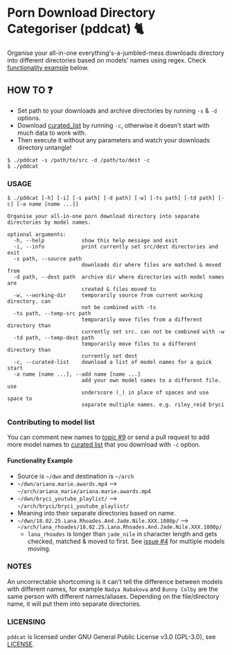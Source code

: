 # Porn Download Directory Categoriser (pddcat) 🐈
Organise your all-in-one everything's-a-jumbled-mess downloads directory into different directories based on models' names using regex. Check [functionality example](#functionality-example) below.

## HOW TO ❓
* Set path to your downloads and archive directories by running `-s` & `-d` options.
* Download [curated_list](db/curated_list.txt) by running `-c`, otherwise it doesn't start with much data to work with.
* Then execute it without any parameters and watch your downloads directory untangle!
```
$ ./pddcat -s /path/to/src -d /path/to/dest -c
$ ./pddcat
```

### USAGE
```
$ ./pddcat [-h] [-i] [-s path] [-d path] [-w] [-ts path] [-td path] [-c] [-a name [name ...]]

Organise your all-in-one porn download directory into separate directories by model names.

optional arguments:
  -h, --help            show this help message and exit
  -i, --info            print currently set src/dest directories and exit
  -s path, --source path
                        downloads dir where files are matched & moved from
  -d path, --dest path  archive dir where directories with model names are
                        created & files moved to
  -w, --working-dir     temporarily source from current working directory. can
                        not be combined with -ts
  -ts path, --temp-src path
                        temporarily move files from a different directory than
                        currently set src. can not be combined with -w
  -td path, --temp-dest path
                        temporarily move files to a different directory than
                        currently set dest
  -c, --curated-list    download a list of model names for a quick start
  -a name [name ...], --add name [name ...]
                        add your own model names to a different file. use
                        underscore (_) in place of spaces and use space to
                        separate multiple names. e.g. riley_reid bryci

```

### Contributing to model list
You can comment new names to [topic #9](https://github.com/kittenparry/pddcat/issues/9) or send a pull request to add more model names to [curated list](db/curated_list.txt) that you download with `-c` option.

#### Functionality Example
 * Source is `~/dwn` and destination is `~/arch`
 * `~/dwn/ariana.marie.awards.mp4` --> `~/arch/ariana_marie/ariana.marie.awards.mp4`
 * `~/dwn/bryci_youtube_playlist/` --> `~/arch/bryci/bryci_youtube_playlist/`
 * Meaning into their separate directories based on name.
 * `~/dwn/18.02.25.Lana.Rhoades.And.Jade.Nile.XXX.1080p/` --> `~/arch/lana_rhoades/18.02.25.Lana.Rhoades.And.Jade.Nile.XXX.1080p/`
   * `lana_rhoades` is longer than `jade_nile` in character length and gets checked, matched & moved to first. See [issue #4](https://github.com/kittenparry/pddcat/issues/4) for multiple models moving.

### NOTES
An uncorrectable shortcoming is it can't tell the difference between models with different names, for example `Nadya Nabakova` and `Bunny Colby` are the same person with different names/aliases. Depending on the file/directory name, it will put them into separate directories.

### LICENSING
`pddcat` is licensed under GNU General Public License v3.0 (GPL-3.0), see [LICENSE](LICENSE).
